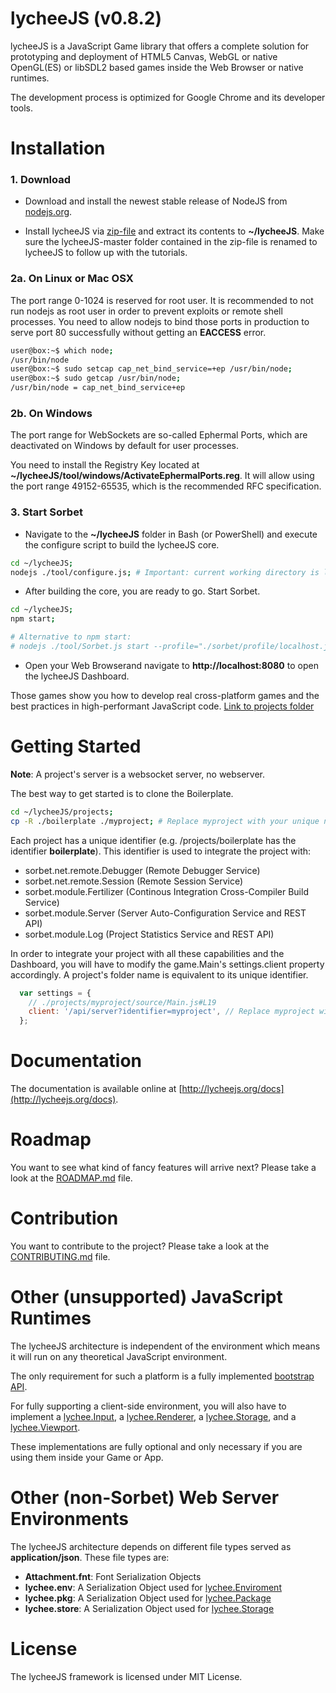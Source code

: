 
# lycheeJS (v0.8.2)

lycheeJS is a JavaScript Game library that offers a
complete solution for prototyping and deployment
of HTML5 Canvas, WebGL or native OpenGL(ES) or libSDL2
based games inside the Web Browser or native runtimes.

The development process is optimized for Google Chrome
and its developer tools.


# Installation

### 1. Download

- Download and install the newest stable release of
NodeJS from [nodejs.org](http://nodejs.org).

- Install lycheeJS via [zip-file](https://github.com/LazerUnicorns/lycheeJS/archive/master.zip)
and extract its contents to **~/lycheeJS**.
Make sure the lycheeJS-master folder contained in the
zip-file is renamed to lycheeJS to follow up with the
tutorials.

### 2a. On Linux or Mac OSX

The port range 0-1024 is reserved for root user. It is
recommended to not run nodejs as root user in order to
prevent exploits or remote shell processes. You need
to allow nodejs to bind those ports in production to
serve port 80 successfully without getting an
**EACCESS** error.

```bash
user@box:~$ which node;
/usr/bin/node
user@box:~$ sudo setcap cap_net_bind_service=+ep /usr/bin/node;
user@box:~$ sudo getcap /usr/bin/node;
/usr/bin/node = cap_net_bind_service+ep
```

### 2b. On Windows

The port range for WebSockets are so-called Ephermal Ports,
which are deactivated on Windows by default for user processes.

You need to install the Registry Key located at **~/lycheeJS/tool/windows/ActivateEphermalPorts.reg**.
It will allow using the port range 49152-65535, which is the
recommended RFC specification.

### 3. Start Sorbet

- Navigate to the **~/lycheeJS** folder in Bash (or PowerShell)
and execute the configure script to build the lycheeJS core.

```bash
cd ~/lycheeJS;
nodejs ./tool/configure.js; # Important: current working directory is lycheeJS root folder
```

- After building the core, you are ready to go. Start Sorbet.

```bash
cd ~/lycheeJS;
npm start;

# Alternative to npm start:
# nodejs ./tool/Sorbet.js start --profile="./sorbet/profile/localhost.json";
```

- Open your Web Browserand navigate to **http://localhost:8080**
to open the lycheeJS Dashboard.

Those games show you how to develop real cross-platform games and the best practices
in high-performant JavaScript code. [Link to projects folder](./projects)


# Getting Started

**Note**: A project's server is a websocket server, no webserver.

The best way to get started is to clone the Boilerplate.

```bash
cd ~/lycheeJS/projects;
cp -R ./boilerplate ./myproject; # Replace myproject with your unique name
```

Each project has a unique identifier (e.g. /projects/boilerplate has the identifier **boilerplate**).
This identifier is used to integrate the project with:

- sorbet.net.remote.Debugger (Remote Debugger Service)
- sorbet.net.remote.Session (Remote Session Service)
- sorbet.module.Fertilizer (Continous Integration Cross-Compiler Build Service)
- sorbet.module.Server (Server Auto-Configuration Service and REST API)
- sorbet.module.Log (Project Statistics Service and REST API)

In order to integrate your project with all these capabilities and the Dashboard,
you will have to modify the game.Main's settings.client property accordingly.
A project's folder name is equivalent to its unique identifier.


```javascript
  var settings = {
    // ./projects/myproject/source/Main.js#L19
    client: '/api/server?identifier=myproject', // Replace myproject with the correct identifier
  };
```


# Documentation

The documentation is available online at [http://lycheejs.org/docs](http://lycheejs.org/docs).


# Roadmap

You want to see what kind of fancy features will arrive next?
Please take a look at the [ROADMAP.md](ROADMAP.md) file.


# Contribution

You want to contribute to the project?
Please take a look at the [CONTRIBUTING.md](CONTRIBUTING.md) file.


# Other (unsupported) JavaScript Runtimes

The lycheeJS architecture is independent of the environment which
means it will run on any theoretical JavaScript environment.

The only requirement for such a platform is a fully implemented
[bootstrap API](http://lycheejs.org/docs/api-bootstrap.html).

For fully supporting a client-side environment, you will also have to implement
a [lychee.Input](http://lycheejs.org/docs/api-lychee-Input.html),
a [lychee.Renderer](http://lycheejs.org/docs/api-lychee-Renderer.html),
a [lychee.Storage](http://lycheejs.org/docs/api-lychee-Storage.html),
and a [lychee.Viewport](http://lycheejs.org/docs/api-lychee-Viewport.html).

These implementations are fully optional and only necessary if you are using
them inside your Game or App.


# Other (non-Sorbet) Web Server Environments

The lycheeJS architecture depends on different file types served as **application/json**.
These file types are:

- **Attachment.fnt**: Font Serialization Objects
- **lychee.env**: A Serialization Object used for [lychee.Enviroment](http://lycheejs.org/docs/api-lychee-Environment.html)
- **lychee.pkg**: A Serialization Object used for [lychee.Package](http://lycheejs.org/docs/api-lychee-Package.html)
- **lychee.store**: A Serialization Object used for [lychee.Storage](http://lycheejs.org/docs/api-lychee-Storage.html)


# License

The lycheeJS framework is licensed under MIT License.

